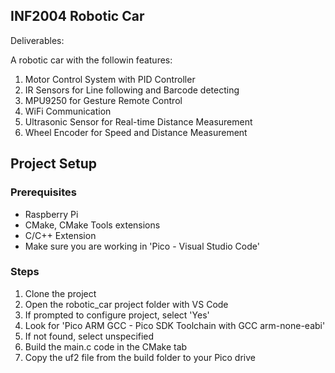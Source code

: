 ## INF2004 Robotic Car

Deliverables:

A robotic car with the followin features:
1. Motor Control System with PID Controller
2. IR Sensors for Line following and Barcode detecting
3. MPU9250 for Gesture Remote Control
4. WiFi Communication
5. Ultrasonic Sensor for Real-time Distance Measurement
6. Wheel Encoder for Speed and Distance Measurement

## Project Setup

### Prerequisites

- Raspberry Pi
- CMake, CMake Tools extensions
- C/C++ Extension
- Make sure you are working in 'Pico - Visual Studio Code'


### Steps

1. Clone the project
2. Open the robotic_car project folder with VS Code
3. If prompted to configure project, select 'Yes'
4. Look for 'Pico ARM GCC - Pico SDK Toolchain with GCC arm-none-eabi'
5. If not found, select unspecified
6. Build the main.c code in the CMake tab
7. Copy the uf2 file from the build folder to your Pico drive